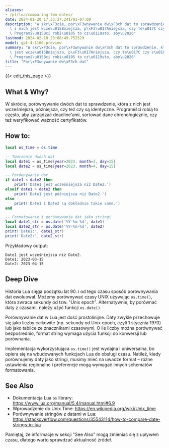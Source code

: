 ```yaml
---
aliases:
- /pl/lua/comparing-two-dates/
date: 2024-01-20 17:33:27.241791-07:00
description: "W skr\xF3cie, por\xF3wnywanie dw\xF3ch dat to sprawdzenie, kt\xF3ra\
  \ z nich jest wcze\u015Bniejsza, p\xF3\u017Aniejsza, czy te\u017C czy s\u0105 identyczne.\
  \ Programi\u015Bci robi\u0105 to cz\u0119sto, aby\u2026"
lastmod: 2024-02-18 23:08:49.752329
model: gpt-4-1106-preview
summary: "W skr\xF3cie, por\xF3wnywanie dw\xF3ch dat to sprawdzenie, kt\xF3ra z nich\
  \ jest wcze\u015Bniejsza, p\xF3\u017Aniejsza, czy te\u017C czy s\u0105 identyczne.\
  \ Programi\u015Bci robi\u0105 to cz\u0119sto, aby\u2026"
title: "Por\xF3wnywanie dw\xF3ch dat"
---
```


{{< edit_this_page >}}

## What & Why?
W skrócie, porównywanie dwóch dat to sprawdzenie, która z nich jest wcześniejsza, późniejsza, czy też czy są identyczne. Programiści robią to często, aby zarządzać deadline'ami, sortować dane chronologicznie, czy też weryfikować ważność certyfikatów.

## How to:
```Lua
local os_time = os.time

-- Tworzenie dwóch dat
local date1 = os_time{year=2023, month=3, day=15}
local date2 = os_time{year=2023, month=4, day=15}

-- Porównywanie dat
if date1 < date2 then
    print('Date1 jest wcześniejsza niż Date2.')
elseif date1 > date2 then
    print('Date1 jest późniejsza niż Date2.')
else
    print('Date1 i Date2 są dokładnie takie same.')
end

-- Formatowanie i porównywanie dat jako stringi
local date1_str = os.date('%Y-%m-%d', date1)
local date2_str = os.date('%Y-%m-%d', date2)
print('Date1:', date1_str)
print('Date2:', date2_str)
```
Przykładowy output:
```
Date1 jest wcześniejsza niż Date2.
Date1: 2023-03-15
Date2: 2023-04-15
```

## Deep Dive
Historia Lua sięga początku lat 90. i od tego czasu sposób porównywania dat ewoluował. Możemy porównywać czasy UNIX używając `os.time()`, która zwraca sekundy od tzw. "Unix epoch". Alternatywnie, by porównać daty z czasami, należy użyć funkcji `os.date()`.

Porównywanie dat w Lua jest dość prostolinijne. Daty zwykle przechowuje się jako liczby całkowite (np. sekundy od Unix epoch, czyli 1 stycznia 1970) lub jako tablice ze znacznikami czasowymi. O ile liczby można porównywać bezpośrednio, format string wymaga użycia funkcji do konwersji lub porównania.

Implementacja wykorzystująca `os.time()` jest wydajna i uniwersalna, bo opiera się na wbudowanych funkcjach Lua do obsługi czasu. Natileż, kiedy porównujemy daty jako stringi, musimy mieć na uwadze format – różne ustawienia regionalne i preferencje mogą wymagać innych schematów formatowania.

## See Also
- Dokumentacja Lua `os` library: https://www.lua.org/manual/5.4/manual.html#6.9
- Wprowadzenie do Unix Time: https://en.wikipedia.org/wiki/Unix_time
- Porównywanie stringów z datami w Lua: https://stackoverflow.com/questions/35543114/how-to-compare-date-strings-in-lua

Pamiętaj, że informacje w sekcji "See Also" mogą zmieniać się z upływem czasu, dlatego warto sprawdzać aktualność źródeł.

